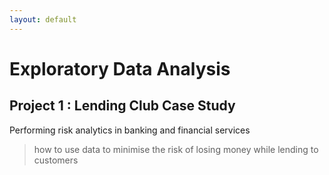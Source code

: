 ```yaml
---
layout: default
---
```


# Exploratory Data Analysis

## Project 1 : Lending Club Case Study

Performing risk analytics in banking and financial services

> how to use data to minimise the risk of losing money while lending to customers

